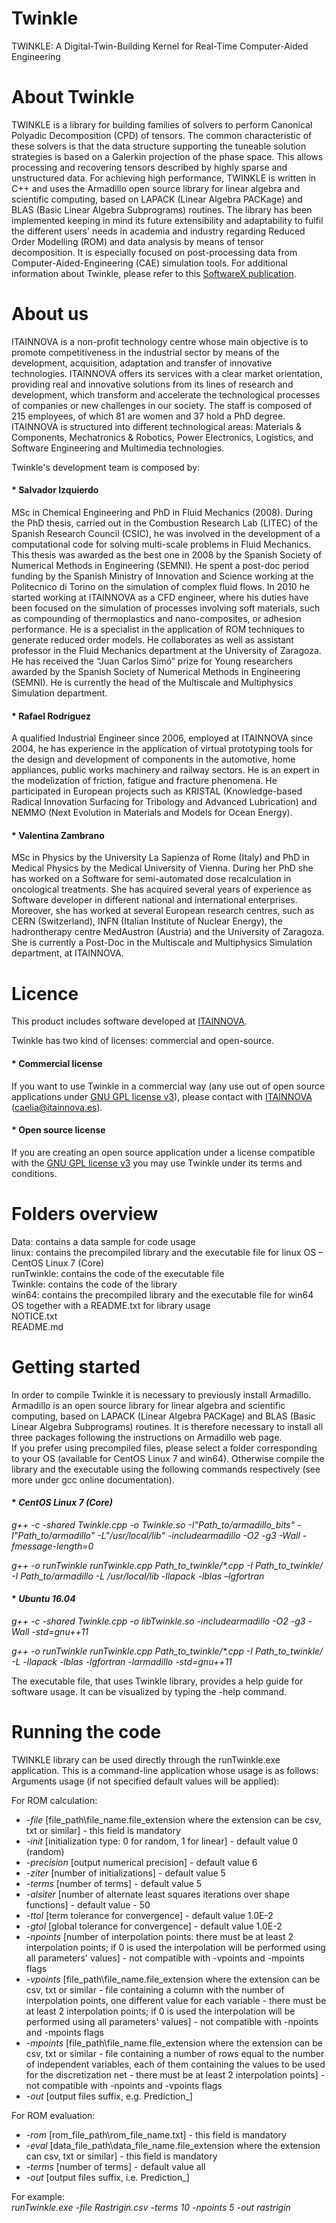 # Twinkle
TWINKLE: A Digital-Twin-Building Kernel for Real-Time Computer-Aided Engineering

# About Twinkle
TWINKLE is a library for building families of solvers to perform Canonical Polyadic Decomposition (CPD) of tensors. The common characteristic of these solvers is that the data structure supporting the tuneable solution strategies is based on a Galerkin projection of the phase space. This allows processing and recovering tensors described by highly sparse and unstructured data. For achieving high performance, TWINKLE is written in C++ and uses the Armadillo open source library for linear algebra and scientific computing, based on LAPACK (Linear Algebra PACKage) and BLAS (Basic Linear Algebra Subprograms) routines. The library has been implemented keeping in mind its future extensibility and adaptability to fulfil the different users' needs in academia and industry regarding Reduced Order Modelling (ROM) and data analysis by means of tensor decomposition. It is especially focused on post-processing data from Computer-Aided-Engineering (CAE) simulation tools. For additional information about Twinkle, please refer to this [SoftwareX publication](https://www.sciencedirect.com/science/article/pii/S2352711019300664).

# About us
ITAINNOVA is a non-profit technology centre whose main objective is to promote competitiveness in the industrial sector by means of the development, acquisition, adaptation and transfer of innovative technologies. ITAINNOVA offers its services with a clear market orientation, providing real and innovative solutions from its lines of research and development, which transform and accelerate the technological processes of companies or new challenges in our society. The staff is composed of 215 employees, of which 81 are women and 37 hold a PhD degree. ITAINNOVA is structured into different technological areas: Materials & Components, Mechatronics & Robotics, Power Electronics, Logistics, and Software Engineering and Multimedia technologies.

Twinkle's development team is composed by:
#### * Salvador Izquierdo 
MSc in Chemical Engineering and PhD in Fluid Mechanics (2008). During the PhD thesis, carried out in the Combustion Research Lab (LITEC) of the Spanish Research Council (CSIC), he was involved in the development of a computational code for solving multi-scale problems in Fluid Mechanics. This thesis was awarded as the best one in 2008 by the Spanish Society of Numerical Methods in Engineering (SEMNI). He spent a post-doc period funding by the Spanish Ministry of Innovation and Science working at the Politecnico di Torino on the simulation of complex fluid flows. In 2010 he started working at ITAINNOVA as a CFD engineer, where his duties have been focused on the simulation of processes involving soft materials, such as compounding of thermoplastics and nano-composites, or adhesion performance. He is a specialist in the application of ROM techniques to generate reduced order models. He collaborates as well as assistant professor in the Fluid Mechanics department at the University of Zaragoza. He has received the “Juan Carlos Simó” prize for Young researchers awarded by the Spanish Society of Numerical Methods in Engineering (SEMNI). He is currently the head of the Multiscale and Multiphysics Simulation department.
#### * Rafael Rodríguez
A qualified Industrial Engineer since 2006, employed at ITAINNOVA since 2004, he has experience in the application of virtual prototyping tools for the design and development of components in the automotive, home appliances, public works machinery and railway sectors. He is an expert in the modelization of friction, fatigue and fracture phenomena. He participated in  European projects such as KRISTAL (Knowledge-based Radical Innovation Surfacing for Tribology and Advanced Lubrication) and NEMMO (Next Evolution in Materials and Models for Ocean Energy).
#### * Valentina Zambrano 
MSc in Physics by the University La Sapienza of Rome (Italy) and PhD in Medical Physics by the Medical University of Vienna. During her PhD she has worked on a Software for semi-automated dose recalculation in oncological treatments. She has acquired several years of experience as Software developer in different national and international enterprises. Moreover, she has worked at several European research centres, such as CERN (Switzerland), INFN (Italian Institute of Nuclear Energy), the hadrontherapy centre MedAustron (Austria) and the University of Zaragoza. She is currently a Post-Doc in the Multiscale and Multiphysics Simulation department, at ITAINNOVA.

# Licence
This product includes software developed at [ITAINNOVA](http://www.itainnova.es).

Twinkle has two kind of licenses: commercial and open-source.

#### * Commercial license
If you want to use Twinkle in a commercial way (any use out of open source applications under [GNU GPL license v3](https://www.gnu.org/licenses/gpl-3.0.html)), please contact with [ITAINNOVA](http://www.itainnova.es) (caelia@itainnova.es).

#### * Open source license
If you are creating an open source application under a license compatible with the [GNU GPL license v3](https://www.gnu.org/licenses/gpl-3.0.html) you may use Twinkle under its terms and conditions.

# Folders overview
Data: contains a data sample for code usage\
linux: contains the precompiled library and the executable file for linux OS – CentOS Linux 7 (Core)\
runTwinkle: contains the code of the executable file\
Twinkle: contains the code of the library\
win64: contains the precompiled library and the executable file for win64 OS together with a README.txt for library usage\
NOTICE.txt\
README.md

# Getting started
In order to compile Twinkle it is necessary to previously install Armadillo. Armadillo is an open source library for linear algebra and scientific computing, based on LAPACK (Linear Algebra PACKage) and BLAS (Basic Linear Algebra Subprograms) routines. It is therefore necessary to install all three packages following the instructions on Armadillo web page.\
If you prefer using precompiled files, please select a folder corresponding to your OS (available for CentOS Linux 7 and win64). Otherwise compile the library and the executable using the following commands respectively (see more under gcc online documentation).

#### * _CentOS Linux 7 (Core)_
_g++ -c -shared Twinkle.cpp -o Twinkle.so -I"Path_to/armadillo_bits" -I"Path_to/armadillo" -L"/usr/local/lib" -includearmadillo -O2 -g3 -Wall -fmessage-length=0_ 

_g++ -o runTwinkle runTwinkle.cpp Path_to_twinkle/*.cpp -I Path_to_twinkle/ -I Path_to/armadillo -L /usr/local/lib -llapack -lblas –lgfortran_ 

#### * _Ubuntu 16.04_
_g++ -c -shared Twinkle.cpp -o libTwinkle.so -includearmadillo -O2 -g3 -Wall -std=gnu++11_

_g++ -o runTwinkle runTwinkle.cpp Path_to_twinkle/*.cpp -I Path_to_twinkle/ -L -llapack -lblas -lgfortran -larmadillo -std=gnu++11_

The executable file, that uses Twinkle library, provides a help guide for software usage. It can be visualized by typing the -help command.

# Running the code
TWINKLE library can be used directly through the runTwinkle.exe application. This is a command-line application whose usage is as follows:\
Arguments usage (if not specified default values will be applied):

For ROM calculation:
* _-file_ [file_path\file_name.file_extension where the extension can be csv, txt or similar] - this field is mandatory 
* _-init_ [initialization type: 0 for random, 1 for linear] - default value 0 (random)
* _-precision_ [output numerical precision] - default value 6
* _-ziter_ [number of initializations] - default value 5 
* _-terms_ [number of terms] - default value 5 
* _-alsiter_ [number of alternate least squares iterations over shape functions] - default value - 50 
* _-ttol_ [term tolerance for convergence] - default value 1.0E-2 
* _-gtol_ [global tolerance for convergence] - default value 1.0E-2 
* _-npoints_ [number of interpolation points: there must be at least 2 interpolation points; if 0 is used the interpolation will be performed using all parameters' values] - not compatible with -vpoints and -mpoints flags 
* _-vpoints_ [file_path\file_name.file_extension where the extension can be csv, txt or similar - file containing a column with the number of interpolation points, one different value for each variable - there must be at least 2 interpolation points; if 0 is used the interpolation will be performed using all parameters' values] - not compatible with -npoints and -mpoints flags 
* _-mpoints_ [file_path\file_name.file_extension where the extension can be csv, txt or similar - file containing a number of rows equal to the number of independent variables, each of them containing the values to be used for the discretization net - there must be at least 2 interpolation points] - not compatible with -npoints and -vpoints flags 
* _-out_ [output files suffix, e.g. Prediction_<out>] 
  
For ROM evaluation: 
* _-rom_ [rom_file_path\rom_file_name.txt] - this field is mandatory 
* _-eval_ [data_file_path\data_file_name.file_extension where the extension can csv, txt or similar] - this field is mandatory 
* _-terms_ [number of terms] - default value all 
* _-out_ [output files suffix, i.e. Prediction_<out>] 
  
For example:\
_runTwinkle.exe -file Rastrigin.csv -terms 10 -npoints 5 -out rastrigin_
